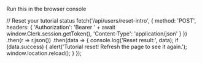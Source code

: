 Run this in the browser console

// Reset your tutorial status
fetch('/api/users/reset-intro', { 
  method: 'POST', 
  headers: { 
    'Authorization': 'Bearer ' + await window.Clerk.session.getToken(),
    'Content-Type': 'application/json'
  } 
})
.then(r => r.json())
.then(data => {
  console.log('Reset result:', data);
  if (data.success) {
    alert('Tutorial reset! Refresh the page to see it again.');
    window.location.reload();
  }
});